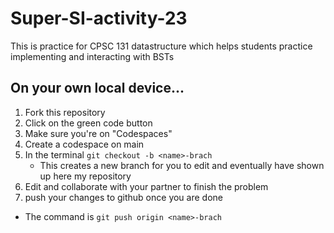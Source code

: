 # Super-SI-activity-23
This is practice for CPSC 131 datastructure which helps students practice implementing and interacting with BSTs

## On your own local device...
1. Fork this repository
2. Click on the green code button
3. Make sure you're on "Codespaces"
4. Create a codespace on main
5. In the terminal `git checkout -b <name>-brach`
   - This creates a new branch for you to edit and eventually have shown up here my repository 
7. Edit and collaborate with your partner to finish the problem
8. push your changes to github once you are done
  - The command is `git push origin <name>-brach`
